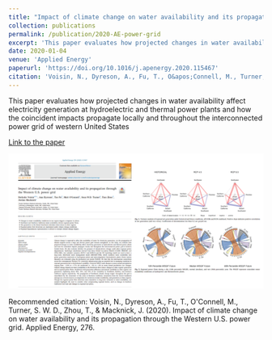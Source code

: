 ```yaml
---
title: "Impact of climate change on water availability and its propagation through the Western U.S. power grid"
collection: publications
permalink: /publication/2020-AE-power-grid
excerpt: 'This paper evaluates how projected changes in water availability affect electricity generation at hydroelectric and thermal power plants and how the coincident impacts propagate locally and throughout the interconnected power grid of western United States'
date: 2020-01-04
venue: 'Applied Energy'
paperurl: 'https://doi.org/10.1016/j.apenergy.2020.115467'
citation: 'Voisin, N., Dyreson, A., Fu, T., O&apos;Connell, M., Turner, S. W. D., Zhou, T., &amp; Macknick, J. (2020). Impact of climate change on water availability and its propagation through the Western U.S. power grid. Applied Energy, 276.'
---
```

This paper evaluates how projected changes in water availability affect electricity generation at hydroelectric and thermal power plants and how the coincident impacts propagate locally and throughout the interconnected power grid of western United States

[Link to the paper](https://doi.org/10.1016/j.apenergy.2020.115467)

![image](../images/papers/2020-AE-power-grid.png)

Recommended citation: Voisin, N., Dyreson, A., Fu, T., O'Connell, M., Turner, S. W. D., Zhou, T., & Macknick, J. (2020). Impact of climate change on water availability and its propagation through the Western U.S. power grid. Applied Energy, 276.